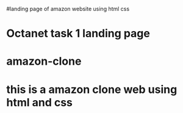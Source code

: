 #landing page of amazon website using html css
# Octanet task 1 landing page

# amazon-clone
# this is a amazon clone web using html and css

